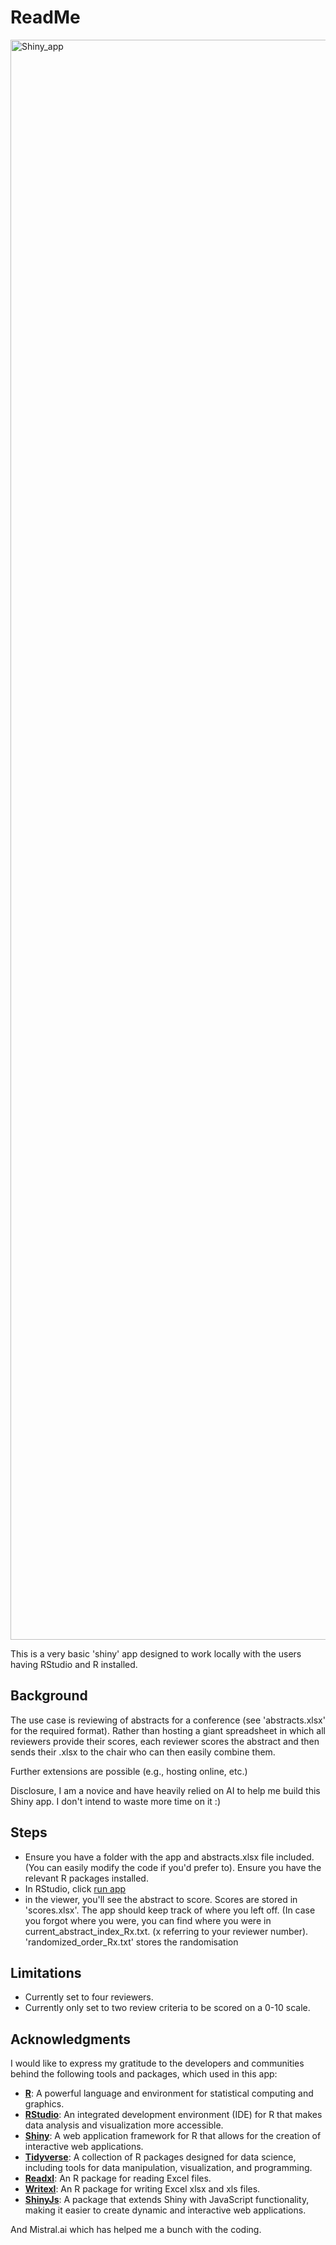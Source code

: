 # ReadMe

 <img width="2560" alt="Shiny_app" src="https://github.com/user-attachments/assets/fc1dd04d-15ab-4f9e-b230-72d6033f42da">

This is a very basic 'shiny' app designed to work locally with the users having RStudio and R installed.


## Background
The use case is reviewing of abstracts for a conference (see 'abstracts.xlsx' for the required format). Rather than hosting a giant spreadsheet in which all reviewers provide their scores, each reviewer scores the abstract and then sends their .xlsx to the chair who can then easily combine them.

Further extensions are possible (e.g., hosting online, etc.)

Disclosure, I am a novice and have heavily relied on AI to help me build this Shiny app. I don't intend to waste more time on it :)

## Steps

* Ensure you have a folder with the app and abstracts.xlsx file included. (You can easily modify the code if you'd prefer to). Ensure you have the relevant R packages installed.
* In RStudio, click [run app](https://mastering-shiny.org/basic-app.html)
* in the viewer, you'll see the abstract to score. Scores are stored in 'scores.xlsx'. The app should keep track of where you left off. (In case you forgot where you were, you can find where you were in current_abstract_index_Rx.txt. (x referring to your reviewer number). 'randomized_order_Rx.txt' stores the randomisation

## Limitations
* Currently set to four reviewers.
* Currently only set to two review criteria to be scored on a 0-10 scale.

## Acknowledgments
I would like to express my gratitude to the developers and communities behind the following tools and packages, which used in this app:

- **[R](https://www.r-project.org/)**: A powerful language and environment for statistical computing and graphics.
- **[RStudio](https://www.rstudio.com/)**: An integrated development environment (IDE) for R that makes data analysis and visualization more accessible.
- **[Shiny](https://shiny.rstudio.com/)**: A web application framework for R that allows for the creation of interactive web applications.
- **[Tidyverse](https://www.tidyverse.org/)**: A collection of R packages designed for data science, including tools for data manipulation, visualization, and programming.
- **[Readxl](https://readxl.tidyverse.org/)**: An R package for reading Excel files.
- **[Writexl](https://cran.r-project.org/web/packages/writexl/index.html)**: An R package for writing Excel xlsx and xls files.
- **[ShinyJs](https://deanattali.com/shinyjs/)**: A package that extends Shiny with JavaScript functionality, making it easier to create dynamic and interactive web applications.

And Mistral.ai which has helped me a bunch with the coding.



